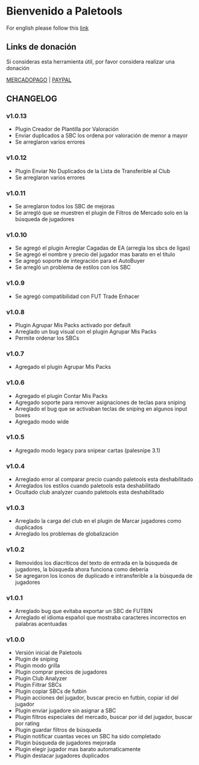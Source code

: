 # Bienvenido a Paletools
For english please follow this [link](README.md)

## Links de donación
Si consideras esta herramienta útil, por favor considera realizar una donación

[MERCADOPAGO](https://ceneka.net/mp/d/paletaeaa) | [PAYPAL](https://streamlabs.com/paleta_ar/tip)

## CHANGELOG

### v1.0.13
- Plugin Creador de Plantilla por Valoración
- Enviar duplicados a SBC los ordena por valoración de menor a mayor
- Se arreglaron varios errores

### v1.0.12
- Plugin Enviar No Duplicados de la Lista de Transferible al Club
- Se arreglaron varios errores

### v1.0.11
- Se arreglaron todos los SBC de mejoras
- Se arregló que se muestren el plugin de Filtros de Mercado solo en la búsqueda de jugadores

### v1.0.10
- Se agregó el plugin Arreglar Cagadas de EA (arregla los sbcs de ligas)
- Se agregó el nombre y precio del jugador mas barato en el título
- Se agregó soporte de integración para el AutoBuyer
- Se arregló un problema de estilos con los SBC

### v1.0.9
- Se agregó compatibilidad con FUT Trade Enhacer

### v1.0.8
- Plugin Agrupar Mis Packs activado por default
- Arreglado un bug visual con el plugin Agrupar Mis Packs
- Permite ordenar los SBCs

### v1.0.7
- Agregado el plugin Agrupar Mis Packs

### v1.0.6
- Agregado el plugin Contar Mis Packs
- Agregado soporte para remover asignaciones de teclas para sniping
- Arreglado el bug que se activaban teclas de sniping en algunos input boxes
- Agregado modo wide

### v1.0.5
- Agregado modo legacy para snipear cartas (palesnipe 3.1) 

### v1.0.4
- Arreglado error al comparar precio cuando paletools esta deshabilitado
- Arreglados los estilos cuando paletools esta deshabilitado
- Ocultado club analyzer cuando paletools esta deshabilitado

### v1.0.3
- Arreglado la carga del club en el plugin de Marcar jugadores como duplicados</li>
- Arreglado los problemas de globalización</li>

### v1.0.2
- Removidos los diacríticos del texto de entrada en la búsqueda de jugadores, la búsqueda ahora funciona como debería
- Se agregaron los íconos de duplicado e intransferible a la búsqueda de jugadores

### v1.0.1
- Arreglado bug que evitaba exportar un SBC de FUTBIN
- Arreglado el idioma español que mostraba caracteres incorrectos en palabras acentuadas

### v1.0.0
- Versión inicial de Paletools
- Plugin de sniping
- Plugin modo grilla
- Plugin comprar precios de jugadores
- Plugin Club Analyzer
- Plugin Filtrar SBCs
- Plugin copiar SBCs de futbin
- Plugin acciones del jugador, buscar precio en futbin, copiar id del jugador
- Plugin enviar jugadore sin asignar a SBC
- Plugin filtros especiales del mercado, buscar por id del jugador, buscar por rating
- Plugin guardar filtros de búsqueda
- Plugin notificar cuantas veces un SBC ha sido completado
- Plugin búsqueda de jugadores mejorada
- Plugin elegir jugador mas barato automaticamente
- Plugin destacar jugadores duplicados